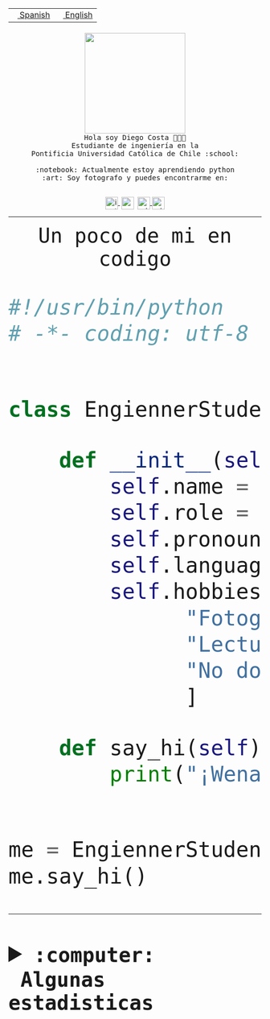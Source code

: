 <table border="0"  align="right">
 <tr><td><a href="README.md"><img src="https://upload.wikimedia.org/wikipedia/commons/thumb/8/89/Bandera_de_Espa%C3%B1a.svg/1200px-Bandera_de_Espa%C3%B1a.svg.png" height="10"> Spanish</a></td>
 <td><a href="README.en.md"><img src="https://upload.wikimedia.org/wikipedia/commons/a/a4/Flag_of_the_United_States.svg" height="10"> English</a></td></tr>
</table><br><br><br>


<p align="center">
  <img src="https://github.com/diegocostares/diegocostares/blob/main/Images/aaa2.gif?raw=true" height="200px">
  <br><samp>
    Hola soy Diego Costa 👨🏻‍💻<br>
    Estudiante de ingeniería en la <br>
    Pontificia Universidad Católica de Chile :school:<br>
  <br>
    :notebook: Actualmente estoy aprendiendo python <br>
    :art: Soy fotografo y puedes encontrarme en: <br>
  <br></samp>
  
</p>

<p align="center">
   <a href="https://instagram.com/diegocosta_no" target="blank">
    <img 
    align="center" src="https://cdn.jsdelivr.net/npm/simple-icons@3.0.1/icons/instagram.svg" alt="instagram" height="25px" width="25px" />
  </a>
  <a style="border: 3px solid; color: white;"href="https://t.me/diegocosta_no" target="blank">
  <img
  align="center" alt="Telegram" width="25px" src="https://icons-for-free.com/iconfiles/png/512/Telegram-1324888767380505522.png" />
</a>
<a href="https://api.whatsapp.com/send?phone=56971897835&text=Hola!" target="blank">
  <img
  align="center" alt="wtsp" width="25px" src="https://img.icons8.com/pastel-glyph/2x/whatsapp--v2.png" />
</a>
<a href="https://www.linkedin.com/in/diego-costa-786249213/" target="blank">
  <img
  align="center" alt="wtsp" width="25px" src="https://img.icons8.com/metro/452/linkedin.png" />
</a>

  </a>
</p>

---


<p align="center"><font size="25"><samp>Un poco de mi en codigo</samp></front></p>


```python
#!/usr/bin/python
# -*- coding: utf-8 -*-


class EngiennerStudent:

    def __init__(self):
        self.name = "Diego Costa"
        self.role = "Estudiante"
        self.pronouns = "he/him"
        self.language_spoken = ["es_CL", "en_US"]
        self.hobbies = [
              "Fotografia",
              "Lectura",
              "No dormir",
              ]

    def say_hi(self):
        print("¡Wena mundo!")


me = EngiennerStudent()
me.say_hi()
```
---
<details>
  <summary><b><samp>:computer: &nbsp;Algunas estadisticas</samp></b></summary>
  <br/></p>

<!--START_SECTION:waka-->
![Code Time](http://img.shields.io/badge/Code%20Time-633%20hrs%2028%20mins-blue)

**Soy nocturno 🦉** 

```text
🌞 Mañana     7 commits      ░░░░░░░░░░░░░░░░░░░░░░░░░   1.49% 
🌆 Día        142 commits    ███████░░░░░░░░░░░░░░░░░░   30.15% 
🌃 Tarde      187 commits    ██████████░░░░░░░░░░░░░░░   39.7% 
🌙 Noche      135 commits    ███████░░░░░░░░░░░░░░░░░░   28.66%

```
📅 **Soy más productivo los Miércoles** 

```text
Lunes        30 commits     █░░░░░░░░░░░░░░░░░░░░░░░░   6.37% 
Martes       51 commits     ██░░░░░░░░░░░░░░░░░░░░░░░   10.83% 
Miércoles    129 commits    ██████░░░░░░░░░░░░░░░░░░░   27.39% 
Jueves       55 commits     ███░░░░░░░░░░░░░░░░░░░░░░   11.68% 
Viernes      34 commits     █░░░░░░░░░░░░░░░░░░░░░░░░   7.22% 
Sábado       71 commits     ███░░░░░░░░░░░░░░░░░░░░░░   15.07% 
Domingo      101 commits    █████░░░░░░░░░░░░░░░░░░░░   21.44%

```


📊 **Esta semana me dediqué a** 

```text
🐱‍💻 Proyectos: 
latex-templates          3 hrs 53 mins       █████████████████░░░░░░░░   70.09% 
scriptcomparer           1 hr                ████░░░░░░░░░░░░░░░░░░░░░   18.12% 
Unknown Project          26 mins             ██░░░░░░░░░░░░░░░░░░░░░░░   7.87% 
grupo-FFBG-frontend      4 mins              ░░░░░░░░░░░░░░░░░░░░░░░░░   1.34% 
PautaT0-2022-2           3 mins              ░░░░░░░░░░░░░░░░░░░░░░░░░   1.02%

```


 Last Updated on 06/09/2022 20:27:25 UTC
<!--END_SECTION:waka-->
  
  

<p align="center"> <img src="https://github-readme-stats.vercel.app/api?username=diegocostares&show_icons=true&theme=ayu-mirage" alt="abhisheknaiidu" /></p>
 
</details>
